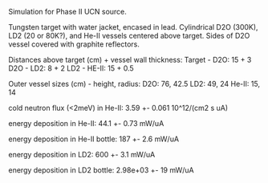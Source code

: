 Simulation for Phase II UCN source.

Tungsten target with water jacket, encased in lead.
Cylindrical D2O (300K), LD2 (20 or 80K?), and He-II vessels centered above target.
Sides of D2O vessel covered with graphite reflectors.

Distances above target (cm) + vessel wall thickness:
Target - D2O: 15 + 3
D2O - LD2: 8 + 2
LD2 - HE-II: 15 + 0.5

Outer vessel sizes (cm) - height, radius:
D2O: 76, 42.5
LD2: 49, 24
He-II: 15, 14

cold neutron flux (<2meV) in He-II:
3.59 +- 0.061 10^12/(cm2 s uA)

energy deposition in He-II:
44.1 +- 0.73 mW/uA

energy deposition in He-II bottle:
187 +- 2.6 mW/uA

energy deposition in LD2:
600 +- 3.1 mW/uA

energy deposition in LD2 bottle:
2.98e+03 +- 19 mW/uA

